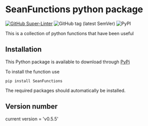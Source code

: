 # SeanFunctions python package
[![GitHub Super-Linter](https://github.com/sfayfar/SeanFunctions/actions/workflows/super-linter.yml/badge.svg)](https://github.com/marketplace/actions/super-linter)
![GitHub tag (latest SemVer)](https://img.shields.io/github/v/tag/sfayfar/SeanFunctions)
![PyPI](https://img.shields.io/pypi/v/SeanFunctions)

This is a collection of python functions that have been useful

## Installation
This Python package is available to download through [PyPi](https://pypi.org/project/SeanFunctions/)

To install the function use

`pip install SeanFunctions`

The required packages should automatically be installed.

## Version number
current version = 'v0.5.5'

